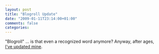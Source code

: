 ```yaml
---
layout: post
title: "Blogroll Update"
date: "2009-01-11T23:14:00+01:00"
comments: false
categories: 
---
```


<p>"Blogroll" … is that even a recognized word anymore? Anyway, after ages, <a href="/blog/st/blogroll.html">I've updated mine</a>.</p>


